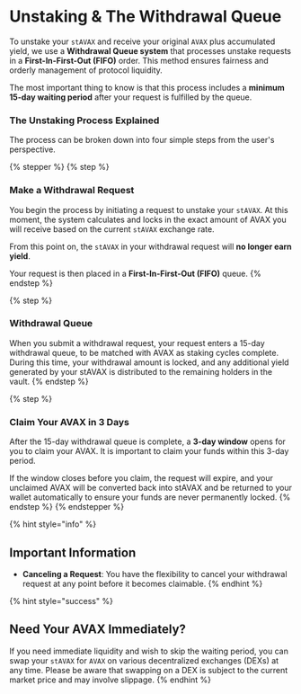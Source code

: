 # Unstaking & The Withdrawal Queue

To unstake your `stAVAX` and receive your original `AVAX` plus accumulated yield, we use a **Withdrawal Queue system** that processes unstake requests in a **First-In-First-Out (FIFO)** order. This method ensures fairness and orderly management of protocol liquidity.

The most important thing to know is that this process includes a **minimum 15-day waiting period** after your request is fulfilled by the queue.

### The Unstaking Process Explained

The process can be broken down into four simple steps from the user's perspective.

{% stepper %}
{% step %}
### Make a Withdrawal Request

You begin the process by initiating a request to unstake your `stAVAX`. At this moment, the system calculates and locks in the exact amount of AVAX you will receive based on the current `stAVAX` exchange rate.&#x20;

From this point on, the `stAVAX` in your withdrawal request will **no longer earn yield**.

Your request is then placed in a **First-In-First-Out (FIFO)** queue.
{% endstep %}

{% step %}
### Withdrawal Queue

When you submit a withdrawal request, your request enters a 15-day withdrawal queue, to be matched with AVAX as staking cycles complete. During this time, your withdrawal amount is locked, and any additional yield generated by your stAVAX is distributed to the remaining holders in the vault.
{% endstep %}

{% step %}
### Claim Your AVAX in 3 Days

After the 15-day withdrawal queue is complete, a **3-day window** opens for you to claim your AVAX. It is important to claim your funds within this 3-day period.&#x20;

If the window closes before you claim, the request will expire, and your unclaimed AVAX will be converted back into stAVAX and be returned to your wallet automatically to ensure your funds are never permanently locked.
{% endstep %}
{% endstepper %}

{% hint style="info" %}
## Important Information

* **Canceling a Request**: You have the flexibility to cancel your withdrawal request at any point before it becomes claimable.
{% endhint %}

{% hint style="success" %}
## Need Your AVAX Immediately?

If you need immediate liquidity and wish to skip the waiting period, you can swap your `stAVAX` for `AVAX` on various decentralized exchanges (DEXs) at any time. Please be aware that swapping on a DEX is subject to the current market price and may involve slippage.
{% endhint %}
